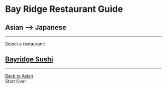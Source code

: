 # Bay Ridge Restaurant Guide
## Asian --> Japanese
---
Select a restaurant:
## [Bayridge Sushi](http://www.brsushi.com/)
---
[Back to Asian](../asain)  
Start Over